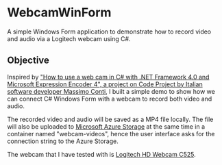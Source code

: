 # WebcamWinForm
A simple Windows Form application to demonstrate how to record video and audio via a Logitech webcam using C#.

## Objective
Inspired by ["How to use a web cam in C# with .NET Framework 4.0 and Microsoft Expression Encoder 4", a project on Code Project by Italian software developer Massimo Conti](https://www.codeproject.com/Articles/202464/How-to-use-a-WebCam-in-C-with-the-NET-Framework), I built a simple demo to show how we can connect C# Windows Form with a webcam to record both video and audio.

The recorded video and audio will be saved as a MP4 file locally. The file will also be uploaded to [Microsoft Azure Storage](https://azure.microsoft.com/en-us/services/storage/) at the same time in a container named "webcam-videos", hence the user interface asks for the connection string to the Azure Storage.

The webcam that I have tested with is [Logitech HD Webcam C525](http://www.logitech.com/en-hk/product/hd-webcam-c525).

